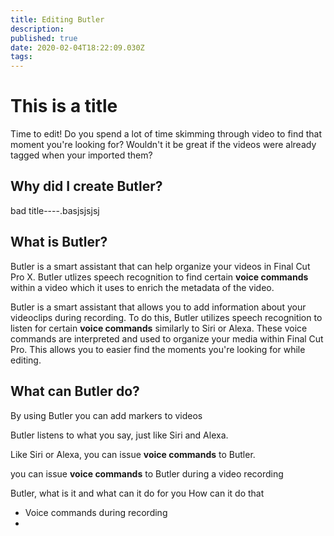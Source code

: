 ```yaml
---
title: Editing Butler
description: 
published: true
date: 2020-02-04T18:22:09.030Z
tags: 
---
```


# This is a title

Time to edit!
Do you spend a lot of time skimming through video to find that moment you're looking for? 
Wouldn't it be great if the videos were already tagged when your imported them?

## Why did I create Butler?
bad title----.basjsjsjsj

## What is Butler?
Butler is a smart assistant that can help organize your videos in Final Cut Pro X. Butler utlizes speech recognition to find certain **voice commands** within a video which it uses to enrich the metadata of the video.

Butler is a smart assistant that allows you to add information about your videoclips during recording. To do this, Butler utilizes speech recognition to listen for certain **voice commands** similarly to Siri or Alexa. These voice commands are interpreted and used to organize your media within Final Cut Pro. This allows you to easier find the moments you're looking for while editing.

## What can Butler do?
By using Butler you can add markers to videos

Butler listens to what you say, just like Siri and Alexa.

Like Siri or Alexa, you can issue **voice commands** to Butler.


you can issue **voice commands** to Butler during a video recording 



Butler, what is it and what can it do for you
How can it do that
- Voice commands during recording
- 